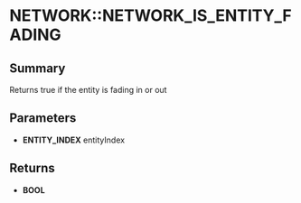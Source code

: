 # NETWORK::NETWORK_IS_ENTITY_FADING

## Summary
Returns true if the entity is fading in or out

## Parameters
* **ENTITY_INDEX** entityIndex

## Returns
* **BOOL**